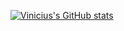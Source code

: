 [![Vinicius's GitHub stats](https://github-readme-stats.vercel.app/api?username=viniciusueharaweb&hide=stars)](https://github.com/viniciusueharaweb)
